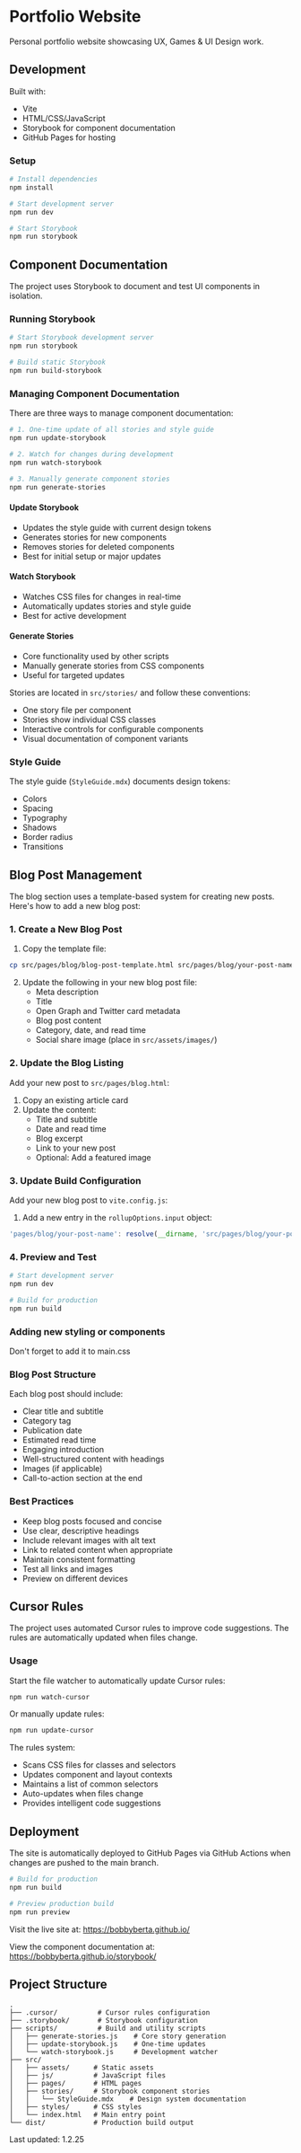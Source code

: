 # Portfolio Website

Personal portfolio website showcasing UX, Games & UI Design work.

## Development

Built with:
- Vite
- HTML/CSS/JavaScript
- Storybook for component documentation
- GitHub Pages for hosting

### Setup

```bash
# Install dependencies
npm install

# Start development server
npm run dev

# Start Storybook
npm run storybook
```

## Component Documentation

The project uses Storybook to document and test UI components in isolation.

### Running Storybook

```bash
# Start Storybook development server
npm run storybook

# Build static Storybook
npm run build-storybook
```

### Managing Component Documentation

There are three ways to manage component documentation:

```bash
# 1. One-time update of all stories and style guide
npm run update-storybook

# 2. Watch for changes during development
npm run watch-storybook

# 3. Manually generate component stories
npm run generate-stories
```

#### Update Storybook
- Updates the style guide with current design tokens
- Generates stories for new components
- Removes stories for deleted components
- Best for initial setup or major updates

#### Watch Storybook
- Watches CSS files for changes in real-time
- Automatically updates stories and style guide
- Best for active development

#### Generate Stories
- Core functionality used by other scripts
- Manually generate stories from CSS components
- Useful for targeted updates

Stories are located in `src/stories/` and follow these conventions:
- One story file per component
- Stories show individual CSS classes
- Interactive controls for configurable components
- Visual documentation of component variants

### Style Guide

The style guide (`StyleGuide.mdx`) documents design tokens:
- Colors
- Spacing
- Typography
- Shadows
- Border radius
- Transitions

## Blog Post Management

The blog section uses a template-based system for creating new posts. Here's how to add a new blog post:

### 1. Create a New Blog Post

1. Copy the template file:
```bash
cp src/pages/blog/blog-post-template.html src/pages/blog/your-post-name.html
```

2. Update the following in your new blog post file:
   - Meta description
   - Title
   - Open Graph and Twitter card metadata
   - Blog post content
   - Category, date, and read time
   - Social share image (place in `src/assets/images/`)

### 2. Update the Blog Listing

Add your new post to `src/pages/blog.html`:
1. Copy an existing article card
2. Update the content:
   - Title and subtitle
   - Date and read time
   - Blog excerpt
   - Link to your new post
   - Optional: Add a featured image

### 3. Update Build Configuration

Add your new blog post to `vite.config.js`:
1. Add a new entry in the `rollupOptions.input` object:
```javascript
'pages/blog/your-post-name': resolve(__dirname, 'src/pages/blog/your-post-name.html'),
```

### 4. Preview and Test

```bash
# Start development server
npm run dev

# Build for production
npm run build
```

### Adding new styling or components
Don't forget to add it to main.css

### Blog Post Structure

Each blog post should include:
- Clear title and subtitle
- Category tag
- Publication date
- Estimated read time
- Engaging introduction
- Well-structured content with headings
- Images (if applicable)
- Call-to-action section at the end

### Best Practices

- Keep blog posts focused and concise
- Use clear, descriptive headings
- Include relevant images with alt text
- Link to related content when appropriate
- Maintain consistent formatting
- Test all links and images
- Preview on different devices

## Cursor Rules

The project uses automated Cursor rules to improve code suggestions. The rules are automatically updated when files change.

### Usage

Start the file watcher to automatically update Cursor rules:
```bash
npm run watch-cursor
```

Or manually update rules:
```bash
npm run update-cursor
```

The rules system:
- Scans CSS files for classes and selectors
- Updates component and layout contexts
- Maintains a list of common selectors
- Auto-updates when files change
- Provides intelligent code suggestions

## Deployment

The site is automatically deployed to GitHub Pages via GitHub Actions when changes are pushed to the main branch.

```bash
# Build for production
npm run build

# Preview production build
npm run preview
```

Visit the live site at: https://bobbyberta.github.io/

View the component documentation at: https://bobbyberta.github.io/storybook/

## Project Structure

```
.
├── .cursor/          # Cursor rules configuration
├── .storybook/       # Storybook configuration
├── scripts/          # Build and utility scripts
│   ├── generate-stories.js    # Core story generation
│   ├── update-storybook.js    # One-time updates
│   └── watch-storybook.js     # Development watcher
├── src/
│   ├── assets/      # Static assets
│   ├── js/          # JavaScript files
│   ├── pages/       # HTML pages
│   ├── stories/     # Storybook component stories
│   │   └── StyleGuide.mdx    # Design system documentation
│   ├── styles/      # CSS styles
│   └── index.html   # Main entry point
└── dist/            # Production build output
```

Last updated: 1.2.25
